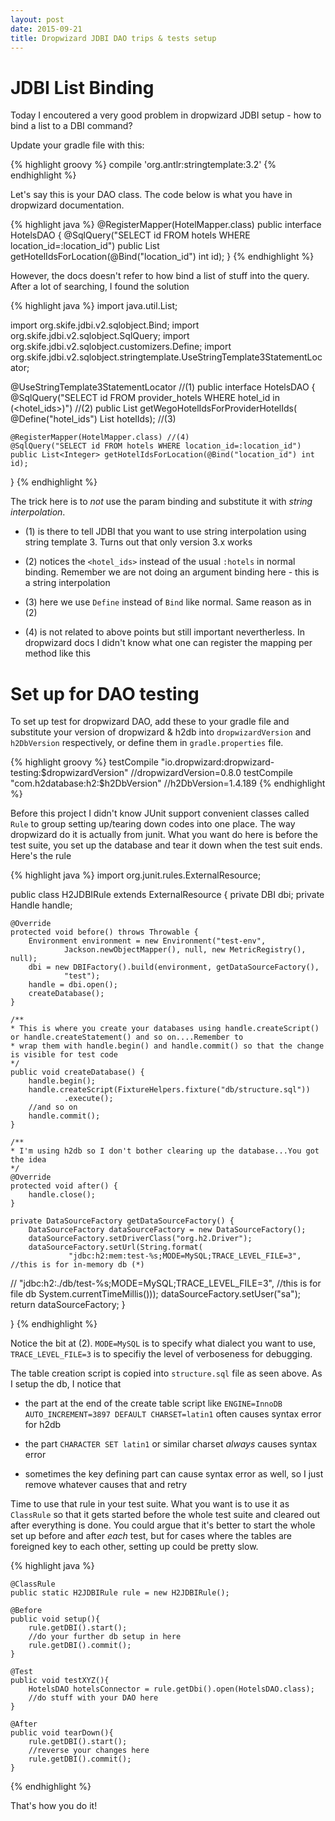 ```yaml
---
layout: post
date: 2015-09-21
title: Dropwizard JDBI DAO trips & tests setup 
---
```


JDBI List Binding
=================
Today I encoutered a very good problem in dropwizard JDBI setup - how to bind a list to a DBI command?

Update your gradle file with this:

{% highlight groovy %}
    compile 'org.antlr:stringtemplate:3.2'
{% endhighlight %}

Let's say this is your DAO class. The code below is what you have in dropwizard documentation.

{% highlight java %}
@RegisterMapper(HotelMapper.class)
public interface HotelsDAO {
    @SqlQuery("SELECT id FROM hotels WHERE location_id=:location_id")
    public List<Integer> getHotelIdsForLocation(@Bind("location_id") int id);
}
{% endhighlight %}

However, the docs doesn't refer to how bind a list of stuff into the query. After a lot of searching, I found the solution

{% highlight java %}
import java.util.List;

import org.skife.jdbi.v2.sqlobject.Bind;
import org.skife.jdbi.v2.sqlobject.SqlQuery;
import org.skife.jdbi.v2.sqlobject.customizers.Define;
import org.skife.jdbi.v2.sqlobject.stringtemplate.UseStringTemplate3StatementLocator;

@UseStringTemplate3StatementLocator //(1)
public interface HotelsDAO {
    @SqlQuery("SELECT id FROM provider_hotels WHERE hotel_id in (<hotel_ids>)") //(2)
    public List<Integer> getWegoHotelIdsForProviderHotelIds(
            @Define("hotel_ids") List<Integer> hotelIds); //(3)

    @RegisterMapper(HotelMapper.class) //(4)
    @SqlQuery("SELECT id FROM hotels WHERE location_id=:location_id")
    public List<Integer> getHotelIdsForLocation(@Bind("location_id") int id);
}
{% endhighlight %}

The trick here is to _not_ use the param binding and substitute it with _string interpolation_. 

- (1) is there to tell JDBI that you want to use string interpolation using string template 3. Turns out that only version 3.x works

- (2) notices the `<hotel_ids>` instead of the usual `:hotels` in normal binding. Remember we are not doing an argument binding here - this is a string interpolation

- (3) here we use `Define` instead of `Bind` like normal. Same reason as in (2)

- (4) is not related to above points but still important nevertherless. In dropwizard docs I didn't know what one can register the mapping per method like this

Set up for DAO testing
======================

To set up test for dropwizard DAO, add these to your gradle file and substitute your version of dropwizard & h2db into `dropwizardVersion` and `h2DbVersion` respectively, or define them in `gradle.properties` file.

{% highlight groovy %}
testCompile "io.dropwizard:dropwizard-testing:$dropwizardVersion"   //dropwizardVersion=0.8.0
testCompile "com.h2database:h2:$h2DbVersion"    //h2DbVersion=1.4.189
{% endhighlight %}

Before this project I didn't know JUnit support convenient classes called `Rule` to group setting up/tearing down codes into one place. The way dropwizard do it is actually from junit. What you want do here is before the test suite, you set up the database and tear it down when the test suit ends. Here's the rule

{% highlight java %}
import org.junit.rules.ExternalResource;


public class H2JDBIRule extends ExternalResource {
    private DBI dbi;
    private Handle handle;

    @Override
    protected void before() throws Throwable {
        Environment environment = new Environment("test-env",
                Jackson.newObjectMapper(), null, new MetricRegistry(), null);
        dbi = new DBIFactory().build(environment, getDataSourceFactory(),
                "test");
        handle = dbi.open();
        createDatabase();
    }

    /**
    * This is where you create your databases using handle.createScript() or handle.createStatement() and so on....Remember to 
    * wrap them with handle.begin() and handle.commit() so that the change is visible for test code
    */
    public void createDatabase() {
        handle.begin();
        handle.createScript(FixtureHelpers.fixture("db/structure.sql"))
                .execute();
        //and so on
        handle.commit();
    }

    /**
    * I'm using h2db so I don't bother clearing up the database...You got the idea
    */
    @Override
    protected void after() {
        handle.close();
    }

    private DataSourceFactory getDataSourceFactory() {
        DataSourceFactory dataSourceFactory = new DataSourceFactory();
        dataSourceFactory.setDriverClass("org.h2.Driver");
        dataSourceFactory.setUrl(String.format(
                 "jdbc:h2:mem:test-%s;MODE=MySQL;TRACE_LEVEL_FILE=3",   //this is for in-memory db (*)
//              "jdbc:h2:./db/test-%s;MODE=MySQL;TRACE_LEVEL_FILE=3",   //this is for file db
                System.currentTimeMillis()));
        dataSourceFactory.setUser("sa");
        return dataSourceFactory;
    }

}
{% endhighlight %}

Notice the bit at (2). `MODE=MySQL` is to specify what dialect you want to use, `TRACE_LEVEL_FILE=3` is to specifiy the level of verboseness for debugging.

The table creation script is copied into `structure.sql` file as seen above. As I setup the db, I notice that 

- the part at the end of the create table script like `ENGINE=InnoDB AUTO_INCREMENT=3897 DEFAULT CHARSET=latin1` often causes syntax error for h2db

- the part `CHARACTER SET latin1` or similar charset _always_ causes syntax error

- sometimes the key defining part can cause syntax error as well, so I just remove whatever causes that and retry

Time to use that rule in your test suite. What you want is to use it as `ClassRule` so that it gets started before the whole test suite and cleared out after everything is done. You could argue that it's better to start the whole set up before and after _each_ test, but for cases where the tables are foreigned key to each other, setting up could be pretty slow. 

{% highlight java %}

    @ClassRule
    public static H2JDBIRule rule = new H2JDBIRule();

    @Before
    public void setup(){
        rule.getDBI().start();
        //do your further db setup in here
        rule.getDBI().commit();
    }

    @Test
    public void testXYZ(){
        HotelsDAO hotelsConnector = rule.getDbi().open(HotelsDAO.class);
        //do stuff with your DAO here
    }

    @After
    public void tearDown(){
        rule.getDBI().start();
        //reverse your changes here
        rule.getDBI().commit();
    }


{% endhighlight %}

That's how you do it!
